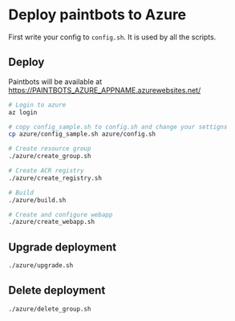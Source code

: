 # Deploy paintbots to Azure

First write your config to `config.sh`. It is used by all the scripts.

## Deploy

Paintbots will be available at https://PAINTBOTS_AZURE_APPNAME.azurewebsites.net/

```bash
# Login to azure
az login

# copy config_sample.sh to config.sh and change your settigns
cp azure/config_sample.sh azure/config.sh

# Create resource group
./azure/create_group.sh

# Create ACR registry
./azure/create_registry.sh

# Build
./azure/build.sh

# Create and configure webapp
./azure/create_webapp.sh

```

## Upgrade deployment

```bash
./azure/upgrade.sh

```

## Delete deployment

```bash
./azure/delete_group.sh

```

